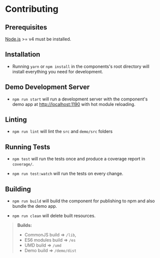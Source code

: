 # Contributing 

## Prerequisites

[Node.js](http://nodejs.org/) >= v4 must be installed.

## Installation

- Running `yarn` or `npm install` in the components's root directory will install everything you need for development.

## Demo Development Server

- `npm run start` will run a development server with the component's demo app at [http://localhost:1190](http://localhost:1190) with hot module reloading.

## Linting

- `npm run lint` will lint the `src` and `demo/src` folders

## Running Tests

- `npm test` will run the tests once and produce a coverage report in `coverage/`.

- `npm run test:watch` will run the tests on every change.

## Building

- `npm run build` will build the component for publishing to npm and also bundle the demo app.

- `npm run clean` will delete built resources.

> **Builds:**
> * CommonJS build => `/lib`,
> * ES6 modules build => `/es`
> * UMD build => `/umd`
> * Demo build => `/demo/dist`
